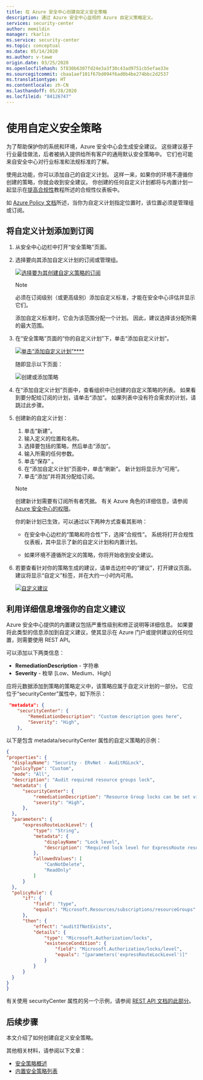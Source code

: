```yaml
---
title: 在 Azure 安全中心创建自定义安全策略
description: 通过 Azure 安全中心监视的 Azure 自定义策略定义。
services: security-center
author: memildin
manager: rkarlin
ms.service: security-center
ms.topic: conceptual
ms.date: 05/14/2020
ms.author: v-tawe
origin.date: 03/25/2020
ms.openlocfilehash: 5f830b6307fd24e3a3f30c43ad9751cb5efae33e
ms.sourcegitcommit: cbaa1aef101f67bd094f6ad0b4be274bbc2d2537
ms.translationtype: HT
ms.contentlocale: zh-CN
ms.lasthandoff: 05/28/2020
ms.locfileid: "84126747"
---
```

# <a name="using-custom-security-policies"></a>使用自定义安全策略

为了帮助保护你的系统和环境，Azure 安全中心会生成安全建议。 这些建议基于行业最佳做法，后者被纳入提供给所有客户的通用默认安全策略中。 它们也可能来自安全中心对行业标准和法规标准的了解。

使用此功能，你可以添加自己的自定义计划。 这样一来，如果你的环境不遵循你创建的策略，你就会收到安全建议。 你创建的任何自定义计划都将与内置计划一起显示在[提高合规性](security-center-compliance-dashboard.md)教程所述的合规性仪表板中。

如 [Azure Policy 文档](https://docs.azure.cn/governance/policy/concepts/definition-structure#definition-location)所述，当你为自定义计划指定位置时，该位置必须是管理组或订阅。 

## <a name="to-add-a-custom-initiative-to-your-subscription"></a>将自定义计划添加到订阅 

1. 从安全中心边栏中打开“安全策略”页面。

1. 选择要向其添加自定义计划的订阅或管理组。

    [![选择要为其创建自定义策略的订阅](media/custom-security-policies/custom-policy-selecting-a-subscription.png)](media/custom-security-policies/custom-policy-selecting-a-subscription.png#lightbox)

    > [!NOTE]
    > 必须在订阅级别（或更高级别）添加自定义标准，才能在安全中心评估并显示它们。 
    >
    > 添加自定义标准时，它会为该范围分配一个计划。 因此，建议选择该分配所需的最大范围。

1. 在“安全策略”页面的“你的自定义计划”下，单击“添加自定义计划”。

    [![单击“添加自定义计划”****](media/custom-security-policies/custom-policy-add-initiative.png)](media/custom-security-policies/custom-policy-add-initiative.png#lightbox)

    随即显示以下页面：

    ![创建或添加策略](media/custom-security-policies/create-or-add-custom-policy.png)

1. 在“添加自定义计划”页面中，查看组织中已创建的自定义策略的列表。 如果看到要分配给订阅的计划，请单击“添加”。 如果列表中没有符合需求的计划，请跳过此步骤。

1. 创建新的自定义计划：

    1. 单击“新建”。
    1. 输入定义的位置和名称。
    1. 选择要包括的策略，然后单击“添加”。
    1. 输入所需的任何参数。
    1. 单击“保存” 。
    1. 在“添加自定义计划”页面中，单击“刷新”。 新计划将显示为“可用”。
    1. 单击“添加”并将其分配给订阅。

    > [!NOTE]
    > 创建新计划需要有订阅所有者凭据。 有关 Azure 角色的详细信息，请参阅 [Azure 安全中心的权限](security-center-permissions.md)。

    你的新计划已生效，可以通过以下两种方式查看其影响：

    * 在安全中心边栏的“策略和符合性”下，选择“合规性”。 系统将打开合规性仪表板，其中显示了新的自定义计划和内置计划。
    
    * 如果环境不遵循所定义的策略，你将开始收到安全建议。

1. 若要查看针对你的策略生成的建议，请单击边栏中的“建议”，打开建议页面。 建议将显示“自定义”标签，并在大约一小时内可用。

    [![自定义建议](media/custom-security-policies/custom-policy-recommendations.png)](media/custom-security-policies/custom-policy-recommendations-in-context.png#lightbox)

## <a name="enhancing-your-custom-recommendations-with-detailed-information"></a>利用详细信息增强你的自定义建议

Azure 安全中心提供的内置建议包括严重性级别和修正说明等详细信息。 如果要将此类型的信息添加到自定义建议，使其显示在 Azure 门户或提供建议的任何位置，则需要使用 REST API。 

可以添加以下两类信息：

- **RemediationDescription** - 字符串
- **Severity** - 枚举 [Low、Medium、High]

应将元数据添加到策略的策略定义中，该策略应属于自定义计划的一部分。 它应位于“securityCenter”属性中，如下所示：

```json
 "metadata": {
    "securityCenter": {
        "RemediationDescription": "Custom description goes here",
        "Severity": "High",
    },
```

以下是包含 metadata/securityCenter 属性的自定义策略的示例：

  ```json
  {
"properties": {
    "displayName": "Security - ERvNet - AuditRGLock",
    "policyType": "Custom",
    "mode": "All",
    "description": "Audit required resource groups lock",
    "metadata": {
        "securityCenter": {
            "remediationDescription": "Resource Group locks can be set via Azure Portal -> Resource Group -> Locks",
            "severity": "High",
        },
    },
    "parameters": {
        "expressRouteLockLevel": {
            "type": "String",
            "metadata": {
                "displayName": "Lock level",
                "description": "Required lock level for ExpressRoute resource groups."
            },
            "allowedValues": [
                "CanNotDelete",
                "ReadOnly"
            ]
        }
    },
    "policyRule": {
        "if": {
            "field": "type",
            "equals": "Microsoft.Resources/subscriptions/resourceGroups"
        },
        "then": {
            "effect": "auditIfNotExists",
            "details": {
                "type": "Microsoft.Authorization/locks",
                "existenceCondition": {
                    "field": "Microsoft.Authorization/locks/level",
                    "equals": "[parameters('expressRouteLockLevel')]"
                }
            }
        }
    }
}
}
  ```

有关使用 securityCenter 属性的另一个示例，请参阅 [REST API 文档的此部分](https://docs.microsoft.com/rest/api/securitycenter/assessmentsmetadata/createinsubscription#examples)。


## <a name="next-steps"></a>后续步骤

本文介绍了如何创建自定义安全策略。 

其他相关材料，请参阅以下文章： 

- [安全策略概述](tutorial-security-policy.md)
- [内置安全策略列表](security-center-policy-definitions.md)